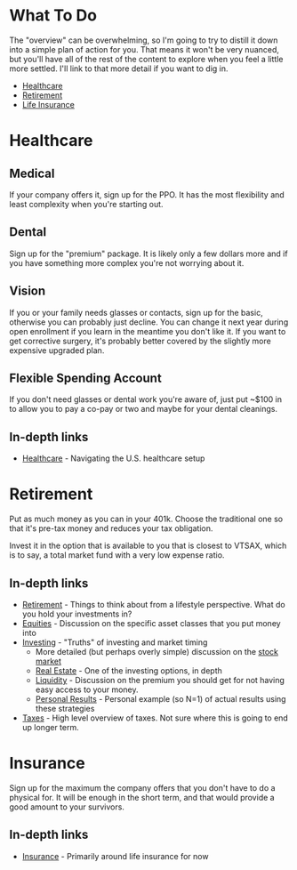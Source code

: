 # What To Do

The "overview" can be overwhelming, so I'm going to try to distill it down into a simple plan of action for you.  That means it won't be very nuanced, but you'll have all of the rest of the content to explore when you feel a little more settled.  I'll link to that more detail if you want to dig in.

* [Healthcare](simple.md#Healthcare)
* [Retirement](simple.md#Retirement)
* [Life Insurance](simple.md#Insurance)

# Healthcare

## Medical

If your company offers it, sign up for the PPO.  It has the most flexibility and least complexity when you're starting out.

## Dental

Sign up for the "premium" package.  It is likely only a few dollars more and if you have something more complex you're not worrying about it.  

## Vision

If you or your family needs glasses or contacts, sign up for the basic, otherwise you can probably just decline.  You can change it next year during open enrollment if you learn in the meantime you don't like it.  If you want to get corrective surgery, it's probably better covered by the slightly more expensive upgraded plan.

## Flexible Spending Account

If you don't need glasses or dental work you're aware of, just put ~$100 in to allow you to pay a co-pay or two and maybe for your dental cleanings.

## In-depth links
* [Healthcare](healthcare.md) - Navigating the U.S. healthcare setup

# Retirement

Put as much money as you can in your 401k.  Choose the traditional one so that it's pre-tax money and reduces your tax obligation.

Invest it in the option that is available to you that is closest to VTSAX, which is to say, a total market fund with a very low expense ratio.  

## In-depth links

* [Retirement](retirement.md) - Things to think about from a lifestyle perspective.  What do you hold your investments in?
* [Equities](equities.md) - Discussion on the specific asset classes that you put money into 
* [Investing](investing.md) - "Truths" of investing and market timing
     * More detailed (but perhaps overly simple) discussion on the [stock market](stock-market.md)
  * [Real Estate](realestate.md) - One of the investing options, in depth
  * [Liquidity](liquidity.md) - Discussion on the premium you should get for not having easy access to your money.
  * [Personal Results](results.md) - Personal example (so N=1) of actual results using these strategies
* [Taxes](Taxes/taxes.md) - High level overview of taxes.  Not sure where this is going to end up longer term.

# Insurance

Sign up for the maximum the company offers that you don't have to do a physical for.  It will be enough in the short term, and that would provide a good amount to your survivors.

## In-depth links

* [Insurance](insurance.md) - Primarily around life insurance for now
